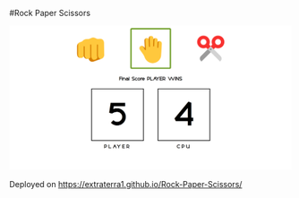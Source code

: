 #Rock Paper Scissors

![alt text](https://raw.githubusercontent.com/Extraterra1/Rock-Paper-Scissors/main/website%20snapshot.png)

Deployed on https://extraterra1.github.io/Rock-Paper-Scissors/
